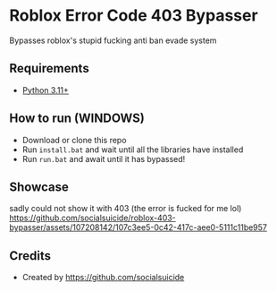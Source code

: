 # Roblox Error Code 403 Bypasser
Bypasses roblox's stupid fucking anti ban evade system

## Requirements
 - [Python 3.11+](https://www.python.org/downloads/)

## How to run (WINDOWS)
- Download or clone this repo
- Run `install.bat` and wait until all the libraries have installed
- Run `run.bat` and await until it has bypassed!

## Showcase
sadly could not show it with 403 (the error is fucked for me lol)
https://github.com/socialsuicide/roblox-403-bypasser/assets/107208142/107c3ee5-0c42-417c-aee0-5111c11be957

## Credits
- Created by https://github.com/socialsuicide
